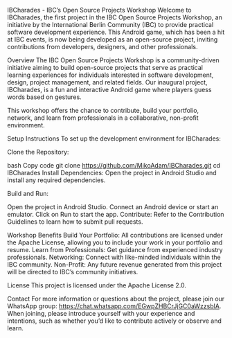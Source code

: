 IBCharades - IBC’s Open Source Projects Workshop
Welcome to IBCharades, the first project in the IBC Open Source Projects Workshop, an initiative by the International Berlin Community (IBC) to provide practical software development experience. This Android game, which has been a hit at IBC events, is now being developed as an open-source project, inviting contributions from developers, designers, and other professionals.

Overview
The IBC Open Source Projects Workshop is a community-driven initiative aiming to build open-source projects that serve as practical learning experiences for individuals interested in software development, design, project management, and related fields. Our inaugural project, IBCharades, is a fun and interactive Android game where players guess words based on gestures.

This workshop offers the chance to contribute, build your portfolio, network, and learn from professionals in a collaborative, non-profit environment.

Setup Instructions
To set up the development environment for IBCharades:

Clone the Repository:

bash
Copy code
git clone https://github.com/MikoAdam/IBCharades.git
cd IBCharades
Install Dependencies: Open the project in Android Studio and install any required dependencies.

Build and Run:

Open the project in Android Studio.
Connect an Android device or start an emulator.
Click on Run to start the app.
Contribute: Refer to the Contribution Guidelines to learn how to submit pull requests.

Workshop Benefits
Build Your Portfolio: All contributions are licensed under the Apache License, allowing you to include your work in your portfolio and resume.
Learn from Professionals: Get guidance from experienced industry professionals.
Networking: Connect with like-minded individuals within the IBC community.
Non-Profit: Any future revenue generated from this project will be directed to IBC’s community initiatives.

License
This project is licensed under the Apache License 2.0.

Contact
For more information or questions about the project, please join our WhatsApp group: https://chat.whatsapp.com/EGwpZHBCrJjGC0aWzzsblA. When joining, please introduce yourself with your experience and intentions, such as whether you’d like to contribute actively or observe and learn.
